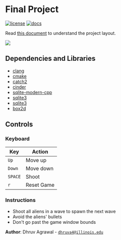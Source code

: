 # Final Project

[![license](https://img.shields.io/badge/license-MIT-green)](LICENSE)
[![docs](https://img.shields.io/badge/docs-yes-brightgreen)](docs/README.md)

Read [this document](https://cliutils.gitlab.io/modern-cmake/chapters/basics/structure.html) to understand the project
layout.

![](https://imgur.com/RN3SoBz)

## Dependencies and Libraries

- [clang](https://clang.llvm.org)
- [cmake](https://cmake.org)
- [catch2](https://github.com/catchorg/Catch2)
- [cinder](https://libcinder.org)
- [sqlite-modern-cpp](https://github.com/SqliteModernCpp/sqlite_modern_cpp.git)
- [sqlite3](https://github.com/alex85k/sqlite3-cmake.git)
- [sqlite3](https://github.com/alex85k/sqlite3-cmake.git)
- [box2d](https://github.com/cinder/Cinder/tree/master/blocks/Box2D)

## Controls

### Keyboard

| Key       | Action                    |
|---------- |---------------------------|
| `Up`      | Move up                   |
| `Down`    | Move down                 |
| `SPACE`   | Shoot                     |
| `r`       | Reset Game                |

### Instructions

- Shoot all aliens in a wave to spawn the next wave
- Avoid the aliens' bullets
- Don't go past the game window bounds


**Author**: Dhruv Agrawal - [`dhruva4@illinois.edu`](mailto:dhruva4@illinois.edu)
